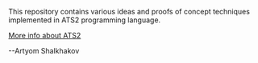 This repository contains various ideas and proofs of concept
techniques implemented in ATS2 programming language.

[More info about ATS2](http://www.ats-lang.org/)

--Artyom Shalkhakov

